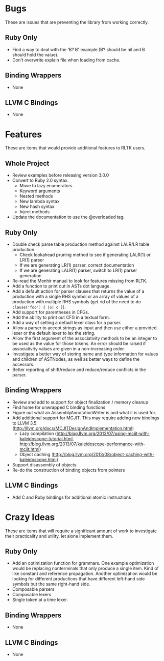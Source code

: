 Bugs
====

These are issues that are preventing the library from working correctly.

Ruby Only
---------

* Find a way to deal with the 'B? B' example (B? should be nil and B should hold the value).
* Don't overwrite explain file when loading from cache.

Binding Wrappers
----------------

* None

LLVM C Bindings
---------------

* None

Features
========

These are items that would provide additional features to RLTK users.

Whole Project
-------------

* Review examples before releasing version 3.0.0
* Convert to Ruby 2.0 syntax.
  * Move to lazy enumerators
  * Keyword arguments
  * Nested methods
  * New lambda syntax
  * New hash syntax
  * Inject methods
* Update the documentation to use the @overloaded tag.

Ruby Only
---------

* Double check parse table production method against LALR/LR table production
  * Check lookahead pruning method to see if generating LALR(1) or LR(1) parser
  * If we are generating LR(1) parser, correct documentation
  * If we are generating LALR(1) parser, switch to LR(1) parser generation
* Re-read the Menhir manual to look for features missing from RLTK.
* Add a function to print out in ASTs dot language.
* Add a default action for parser clauses that returns the value of a production with a single RHS symbol or an array of values of a production with multiple RHS symbols (get rid of the need to do `clause('foo') { |o| o }`).
* Add support for parentheses in CFGs.
* Add the ability to print out CFG in a textual form.
* Add a way of setting a default lexer class for a parser.
* Allow a parser to accept strings as input and then use either a provided lexer or the default lexer to lex the string.
* Allow the first argument of the associativity methods to be an integer to be used as the value for those tokens.  An error should be raised if associativity values are given in a non-increasing order.
* Investigate a better way of storing name and type information for values and children of ASTNodes, as well as better ways to define the accessors.
* Better reporting of shift/reduce and reduce/reduce conflicts in the parser.

Binding Wrappers
----------------

* Review and add to support for object finalization / memory cleanup
* Find home for unwrapped C binding functions
* Figure out what an AssemblyAnnotationWriter is and what it is used for.
* Add additional support for MCJIT.  This may require adding new bindings to LLVM 3.5. (http://llvm.org/docs/MCJITDesignAndImplementation.html)
  * Lazy compilation (http://blog.llvm.org/2013/07/using-mcjit-with-kaleidoscope-tutorial.html, http://blog.llvm.org/2013/07/kaleidoscope-performance-with-mcjit.html)
  * Object caching (http://blog.llvm.org/2013/08/object-caching-with-kaleidoscope.html)
* Support disassembly of objects
* Re-do the construction of binding objects from pointers

LLVM C Bindings
---------------

* Add C and Ruby bindings for additional atomic instructions

Crazy Ideas
===========

These are items that will require a significant amount of work to investigate their practicality and utility, let alone implement them.

Ruby Only
---------

* Add an optimization function for grammars.  One example optimization would be replacing nonterminals that only produce a single item.  Kind of like constant and reference propagation.  Another optimization would be looking for different productions that have different left-hand side symbols but the same right-hand side.
* Composable parsers
* Composable lexers
* Single token at a time lexer.

Binding Wrappers
----------------

* None

LLVM C Bindings
---------------

* None

